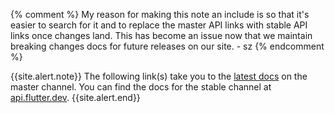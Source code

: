 {% comment %}
  My reason for making this note an include is so
  that it's easier to search for it and to replace
  the master API links with stable API links once
  changes land. This has become an issue now that
  we maintain breaking changes docs for future
  releases on our site. - sz
{% endcomment %}

{{site.alert.note}}
  The following link(s) take you to the
  [latest docs][] on the master channel.
  You can find the docs for the stable
  channel at [api.flutter.dev][].
{{site.alert.end}}

[api.flutter.dev]: {{site.api}}
[latest docs]: https://master-api.flutter.dev/
